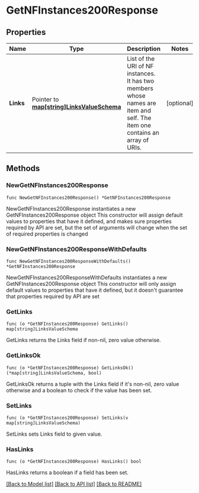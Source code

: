 # GetNFInstances200Response

## Properties

Name | Type | Description | Notes
------------ | ------------- | ------------- | -------------
**Links** | Pointer to [**map[string]LinksValueSchema**](LinksValueSchema.md) | List of the URI of NF instances. It has two members whose names are item and self. The item one contains an array of URIs. | [optional] 

## Methods

### NewGetNFInstances200Response

`func NewGetNFInstances200Response() *GetNFInstances200Response`

NewGetNFInstances200Response instantiates a new GetNFInstances200Response object
This constructor will assign default values to properties that have it defined,
and makes sure properties required by API are set, but the set of arguments
will change when the set of required properties is changed

### NewGetNFInstances200ResponseWithDefaults

`func NewGetNFInstances200ResponseWithDefaults() *GetNFInstances200Response`

NewGetNFInstances200ResponseWithDefaults instantiates a new GetNFInstances200Response object
This constructor will only assign default values to properties that have it defined,
but it doesn't guarantee that properties required by API are set

### GetLinks

`func (o *GetNFInstances200Response) GetLinks() map[string]LinksValueSchema`

GetLinks returns the Links field if non-nil, zero value otherwise.

### GetLinksOk

`func (o *GetNFInstances200Response) GetLinksOk() (*map[string]LinksValueSchema, bool)`

GetLinksOk returns a tuple with the Links field if it's non-nil, zero value otherwise
and a boolean to check if the value has been set.

### SetLinks

`func (o *GetNFInstances200Response) SetLinks(v map[string]LinksValueSchema)`

SetLinks sets Links field to given value.

### HasLinks

`func (o *GetNFInstances200Response) HasLinks() bool`

HasLinks returns a boolean if a field has been set.


[[Back to Model list]](../README.md#documentation-for-models) [[Back to API list]](../README.md#documentation-for-api-endpoints) [[Back to README]](../README.md)


